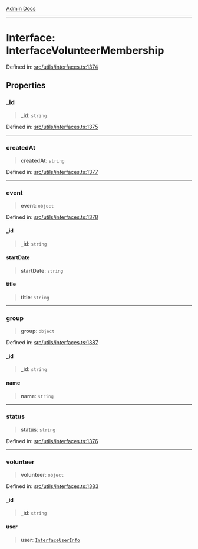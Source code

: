 [Admin Docs](/)

***

# Interface: InterfaceVolunteerMembership

Defined in: [src/utils/interfaces.ts:1374](https://github.com/PalisadoesFoundation/talawa-admin/blob/main/src/utils/interfaces.ts#L1374)

## Properties

### \_id

> **\_id**: `string`

Defined in: [src/utils/interfaces.ts:1375](https://github.com/PalisadoesFoundation/talawa-admin/blob/main/src/utils/interfaces.ts#L1375)

***

### createdAt

> **createdAt**: `string`

Defined in: [src/utils/interfaces.ts:1377](https://github.com/PalisadoesFoundation/talawa-admin/blob/main/src/utils/interfaces.ts#L1377)

***

### event

> **event**: `object`

Defined in: [src/utils/interfaces.ts:1378](https://github.com/PalisadoesFoundation/talawa-admin/blob/main/src/utils/interfaces.ts#L1378)

#### \_id

> **\_id**: `string`

#### startDate

> **startDate**: `string`

#### title

> **title**: `string`

***

### group

> **group**: `object`

Defined in: [src/utils/interfaces.ts:1387](https://github.com/PalisadoesFoundation/talawa-admin/blob/main/src/utils/interfaces.ts#L1387)

#### \_id

> **\_id**: `string`

#### name

> **name**: `string`

***

### status

> **status**: `string`

Defined in: [src/utils/interfaces.ts:1376](https://github.com/PalisadoesFoundation/talawa-admin/blob/main/src/utils/interfaces.ts#L1376)

***

### volunteer

> **volunteer**: `object`

Defined in: [src/utils/interfaces.ts:1383](https://github.com/PalisadoesFoundation/talawa-admin/blob/main/src/utils/interfaces.ts#L1383)

#### \_id

> **\_id**: `string`

#### user

> **user**: [`InterfaceUserInfo`](InterfaceUserInfo.md)

